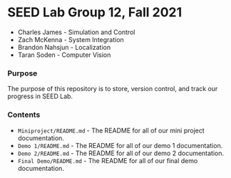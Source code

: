 # SEED Lab Group 12, Fall 2021
* Charles James - Simulation and Control
* Zach McKenna - System Integration
* Brandon Nahsjun - Localization
* Taran Soden - Computer Vision

### Purpose
The purpose of this repository is to store, version control, and track our progress in SEED Lab. 

### Contents
* `Miniproject/README.md` - The README for all of our mini project documentation.
* `Demo 1/README.md` - The README for all of our demo 1 documentation.
* `Demo 2/README.md` - The README for all of our demo 2 documentation.
* `Final Demo/README.md` - The README for all of our final demo documentation.
